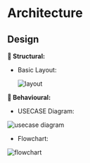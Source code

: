 # Architecture

## Design

**:round_pushpin: Structural:**

* Basic Layout:

  ![layout](https://user-images.githubusercontent.com/98833151/153511942-f6dca797-1c4d-417a-be08-04928610a29f.png)


**:round_pushpin: Behavioural:**

* USECASE Diagram:
 
![usecase diagram](https://user-images.githubusercontent.com/98833151/153509196-fe946075-0355-41d6-b3e1-d084de61f88a.png)

* Flowchart:

![flowchart](https://user-images.githubusercontent.com/98833151/153509725-707fe79f-b9c6-4c07-8cb7-8015a130c763.png)
